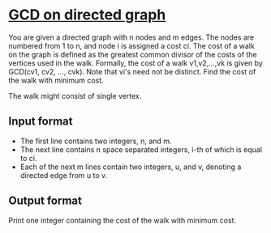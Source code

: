 # [GCD on directed graph][link]

You are given a directed graph with n nodes and m edges. The nodes are numbered from 1 to n, and node i is assigned a cost ci. The cost of a walk on the graph is defined as the greatest common divisor of the costs of the vertices used in the walk. Formally, the cost of a walk v1,v2,...,vk is given by GCD(cv1, cv2, ..., cvk). Note that vi's need not be distinct. Find the cost of the walk with minimum cost.

The walk might consist of single vertex.

## Input format

- The first line contains two integers, n, and m.
- The next line contains n space separated integers, i-th of which is equal to ci.
- Each of the next m lines contain two integers, u, and v, denoting a directed edge from u to v.

## Output format

Print one integer containing the cost of the walk with minimum cost.

[link]: https://www.hackerearth.com/practice/algorithms/graphs/strongly-connected-components/practice-problems/algorithm/gcd-on-directed-graph-1122228a/
